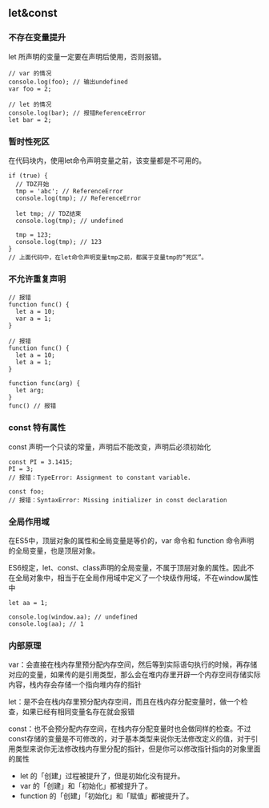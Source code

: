 ## let&const

### 不存在变量提升

let 所声明的变量一定要在声明后使用，否则报错。

```
// var 的情况
console.log(foo); // 输出undefined
var foo = 2;

// let 的情况
console.log(bar); // 报错ReferenceError
let bar = 2;
```

### 暂时性死区

在代码块内，使用let命令声明变量之前，该变量都是不可用的。

```
if (true) {
  // TDZ开始
  tmp = 'abc'; // ReferenceError
  console.log(tmp); // ReferenceError

  let tmp; // TDZ结束
  console.log(tmp); // undefined

  tmp = 123;
  console.log(tmp); // 123
}
// 上面代码中，在let命令声明变量tmp之前，都属于变量tmp的“死区”。
```

### 不允许重复声明

```
// 报错
function func() {
  let a = 10;
  var a = 1;
}

// 报错
function func() {
  let a = 10;
  let a = 1;
}

function func(arg) {
  let arg;
}
func() // 报错
```

### const 特有属性

const 声明一个只读的常量，声明后不能改变，声明后必须初始化

```
const PI = 3.1415;
PI = 3;
// 报错：TypeError: Assignment to constant variable.

const foo;
// 报错：SyntaxError: Missing initializer in const declaration
```

### 全局作用域

在ES5中，顶层对象的属性和全局变量是等价的，var 命令和 function 命令声明的全局变量，也是顶层对象。

ES6规定，let、const、class声明的全局变量，不属于顶层对象的属性。因此不在全局对象中，相当于在全局作用域中定义了一个块级作用域，不在window属性中

```
let aa = 1;

console.log(window.aa); // undefined
console.log(aa); // 1
```

### 内部原理

var：会直接在栈内存里预分配内存空间，然后等到实际语句执行的时候，再存储对应的变量，如果传的是引用类型，那么会在堆内存里开辟一个内存空间存储实际内容，栈内存会存储一个指向堆内存的指针

let：是不会在栈内存里预分配内存空间，而且在栈内存分配变量时，做一个检查，如果已经有相同变量名存在就会报错

const：也不会预分配内存空间，在栈内存分配变量时也会做同样的检查。不过const存储的变量是不可修改的，对于基本类型来说你无法修改定义的值，对于引用类型来说你无法修改栈内存里分配的指针，但是你可以修改指针指向的对象里面的属性

* let 的「创建」过程被提升了，但是初始化没有提升。
* var 的「创建」和「初始化」都被提升了。
* function 的「创建」「初始化」和「赋值」都被提升了。